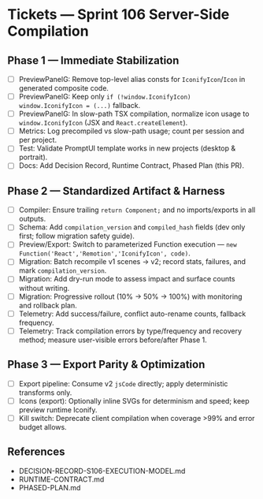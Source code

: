 # Tickets — Sprint 106 Server-Side Compilation

## Phase 1 — Immediate Stabilization
- [ ] PreviewPanelG: Remove top-level alias consts for `IconifyIcon`/`Icon` in generated composite code.
- [ ] PreviewPanelG: Keep only `if (!window.IconifyIcon) window.IconifyIcon = (...)` fallback.
- [ ] PreviewPanelG: In slow-path TSX compilation, normalize icon usage to `window.IconifyIcon` (JSX and `React.createElement`).
- [ ] Metrics: Log precompiled vs slow-path usage; count per session and per project.
- [ ] Test: Validate PromptUI template works in new projects (desktop & portrait).
- [ ] Docs: Add Decision Record, Runtime Contract, Phased Plan (this PR).

## Phase 2 — Standardized Artifact & Harness
- [ ] Compiler: Ensure trailing `return Component;` and no imports/exports in all outputs.
- [ ] Schema: Add `compilation_version` and `compiled_hash` fields (dev only first; follow migration safety guide).
- [ ] Preview/Export: Switch to parameterized Function execution — `new Function('React','Remotion','IconifyIcon', code)`.
- [ ] Migration: Batch recompile v1 scenes → v2; record stats, failures, and mark `compilation_version`.
- [ ] Migration: Add dry-run mode to assess impact and surface counts without writing.
- [ ] Migration: Progressive rollout (10% → 50% → 100%) with monitoring and rollback plan.
- [ ] Telemetry: Add success/failure, conflict auto-rename counts, fallback frequency.
- [ ] Telemetry: Track compilation errors by type/frequency and recovery method; measure user-visible errors before/after Phase 1.

## Phase 3 — Export Parity & Optimization
- [ ] Export pipeline: Consume v2 `jsCode` directly; apply deterministic transforms only.
- [ ] Icons (export): Optionally inline SVGs for determinism and speed; keep preview runtime Iconify.
- [ ] Kill switch: Deprecate client compilation when coverage >99% and error budget allows.

## References
- DECISION-RECORD-S106-EXECUTION-MODEL.md
- RUNTIME-CONTRACT.md
- PHASED-PLAN.md

